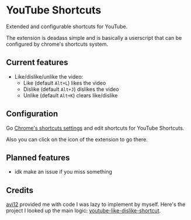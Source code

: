 # YouTube Shortcuts

Extended and configurable shortcuts for YouTube.

The extension is deadass simple and is basically a userscript that can be
configured by chrome's shortcuts system.

## Current features

- Like/dislike/unlike the video:
  - Like (default `Alt+L`) likes the video
  - Dislike (default `Alt+J`) dislikes the video
  - Unlike (default `Alt+K`) clears like/dislike

## Configuration

Go [Chrome's shortcuts settings](chrome://extensions/shortcuts) and edit
shortcuts for YouTube Shortcuts.

Also you can click on the icon of the extension to go there.

## Planned features

- idk make an issue if you miss something

## Credits

[avi12](https://avi12.com/) provided me with code I was lazy to implement by myself.
Here's the project I looked up the main logic: [youtube-like-dislike-shortcut](https://github.com/avi12/youtube-like-dislike-shortcut).
